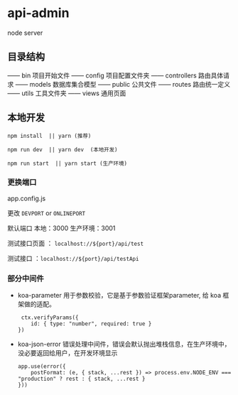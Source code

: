 # api-admin
node server

## 目录结构

—— bin                  项目开始文件
—— config               项目配置文件夹
—— controllers          路由具体请求
—— models               数据库集合模型
—— public               公共文件
—— routes               路由统一定义
—— utils                工具文件夹
—— views                通用页面


## 本地开发

```
npm install  || yarn (推荐)

npm run dev  || yarn dev  (本地开发)

npm run start  || yarn start (生产环境)

```
### 更换端口

app.config.js  
 
更改 `DEVPORT` or  `ONLINEPORT`

默认端口 本地：3000  生产环境：3001


测试接口页面 ： `localhost://${port}/api/test `

测试接口 ：`localhost://${port}/api/testApi `


### 部分中间件
 - koa-parameter 用于参数校验，它是基于参数验证框架parameter, 给 koa 框架做的适配。
    ```
     ctx.verifyParams({
        id: { type: "number", required: true }
    })
    ```
 - koa-json-error 错误处理中间件，错误会默认抛出堆栈信息，在生产环境中，没必要返回给用户，在开发环境显示 
    ```
    app.use(error({
        postFormat: (e, { stack, ...rest }) => process.env.NODE_ENV === "production" ? rest : { stack, ...rest }
    }))
    ```









